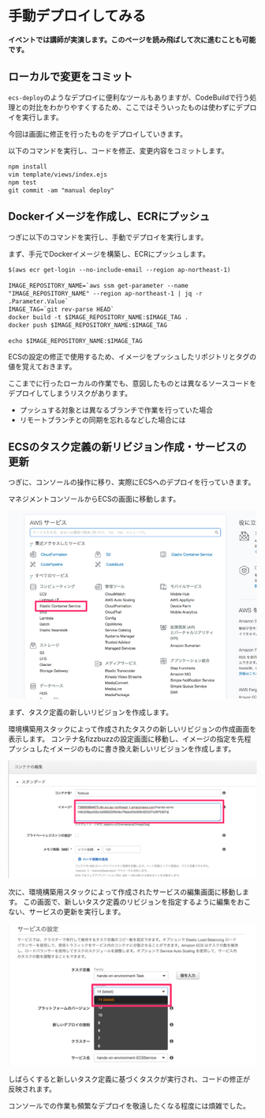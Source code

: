 
# 手動デプロイしてみる

**イベントでは講師が実演します。このページを読み飛ばして次に進むことも可能です。**

## ローカルで変更をコミット

`ecs-deploy`のようなデプロイに便利なツールもありますが、CodeBuildで行う処理との対比をわかりやすくするため、ここではそういったものは使わずにデプロイを実行します。

今回は画面に修正を行ったものをデプロイしていきます。

以下のコマンドを実行し、コードを修正、変更内容をコミットします。

```shell
npm install
vim template/views/index.ejs
npm test
git commit -am "manual deploy"
```

## Dockerイメージを作成し、ECRにプッシュ

つぎに以下のコマンドを実行し、手動でデプロイを実行します。

まず、手元でDockerイメージを構築し、ECRにプッシュします。

```
$(aws ecr get-login --no-include-email --region ap-northeast-1)

IMAGE_REPOSITORY_NAME=`aws ssm get-parameter --name "IMAGE_REPOSITORY_NAME" --region ap-northeast-1 | jq -r .Parameter.Value`
IMAGE_TAG=`git rev-parse HEAD`
docker build -t $IMAGE_REPOSITORY_NAME:$IMAGE_TAG .
docker push $IMAGE_REPOSITORY_NAME:$IMAGE_TAG

echo $IMAGE_REPOSITORY_NAME:$IMAGE_TAG
```

ECSの設定の修正で使用するため、イメージをプッシュしたリポジトリとタグの値を覚えておきます。

ここまでに行ったローカルの作業でも、意図したものとは異なるソースコードをデプロイしてしまうリスクがあります。

- プッシュする対象とは異なるブランチで作業を行っていた場合
- リモートブランチとの同期を忘れるなどした場合には

## ECSのタスク定義の新リビジョン作成・サービスの更新

つぎに、コンソールの操作に移り、実際にECSへのデプロイを行っていきます。

マネジメントコンソールからECSの画面に移動します。

![コンソールからECS](images/console-to-ecs.png)

まず、タスク定義の新しいリビジョンを作成します。

環境構築用スタックによって作成されたタスクの新しいリビジョンの作成画面を表示します。
コンテナ名fizzbuzzの設定画面に移動し、イメージの指定を先程プッシュしたイメージのものに書き換え新しいリビジョンを作成します。

![イメージを置き換え](images/edit-container-image.png)

次に、環境構築用スタックによって作成されたサービスの編集画面に移動します。
この画面で、新しいタスク定義のリビジョンを指定するように編集をおこない、サービスの更新を実行します。

![タスク定義のリビジョンを修正](images/edit-task-definition-revision.png)

しばらくすると新しいタスク定義に基づくタスクが実行され、コードの修正が反映されます。

コンソールでの作業も頻繁なデプロイを敬遠したくなる程度には煩雑でした。
